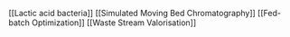 [[Lactic acid bacteria]]
[[Simulated Moving Bed Chromatography]]
[[Fed-batch Optimization]]
[[Waste Stream Valorisation]]
